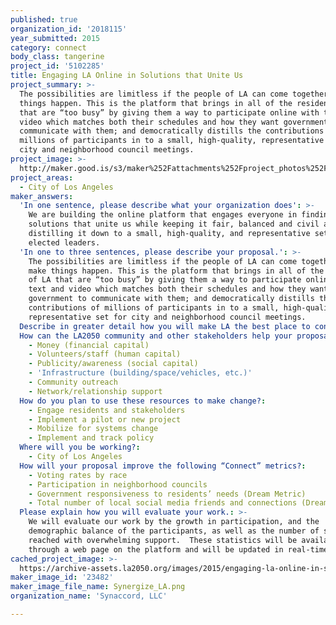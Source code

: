 ```yaml
---
published: true
organization_id: '2018115'
year_submitted: 2015
category: connect
body_class: tangerine
project_id: '5102285'
title: Engaging LA Online in Solutions that Unite Us
project_summary: >-
  The possibilities are limitless if the people of LA can come together and make
  things happen. This is the platform that brings in all of the residents of LA
  that are “too busy” by giving them a way to participate online with text and
  video which matches both their schedules and how they want government to
  communicate with them; and democratically distills the contributions of
  millions of participants in to a small, high-quality, representative set for
  city and neighborhood council meetings.
project_image: >-
  http://maker.good.is/s3/maker%252Fattachments%252Fproject_photos%252Fimages%252F23482%252Fdisplay%252FSynergize_LA.png=c570x385
project_areas:
  - City of Los Angeles
maker_answers:
  'In one sentence, please describe what your organization does': >-
    We are building the online platform that engages everyone in finding
    solutions that unite us while keeping it fair, balanced and civil and
    distilling it down to a small, high-quality, and representative set for our
    elected leaders.
  'In one to three sentences, please describe your proposal.': >-
    The possibilities are limitless if the people of LA can come together and
    make things happen. This is the platform that brings in all of the residents
    of LA that are “too busy” by giving them a way to participate online with
    text and video which matches both their schedules and how they want
    government to communicate with them; and democratically distills the
    contributions of millions of participants in to a small, high-quality,
    representative set for city and neighborhood council meetings.
  Describe in greater detail how you will make LA the best place to connect.: "Synaccord is building the platform that engages people in finding the solutions that unite us. Unlike other online forms, Synaccord provides structured discussions by text or video clip in small diverse groups that are fair, balanced, and civil. The deliberation and voting process democratically distills the many thousands of ideas into a small, high-quality, representative set that can easily be considered by a neighborhood or city council. We make democratic participation scalable. \r\n\r\nFor this project we will build on the platform we have developed that asks “What are the most important issues in the US” (see the 1 minute demo at https://www.youtube.com/watch?v=q-P5xMvOZ0Y). The platform allows discussions to be structured, and the depth and headings of the structure can be configured.  LA’s Great Streets Project needs this kind of application, and we would also work with city and neighborhood council members to put other specific meeting topics with broad appeal.\r\nNeighborhood Councils will be able to increase their participation, effectively, because people will be able to engage at the time of their convenience, using the device that they are comfortable with. It will be effective because online participation also fairly distills the contributions in to a small, high-quality, and representative set that can be reviewed by the neighborhood council during their meetings.\r\n\r\nThe project will enhance government responsiveness because Residents of LA will be able to get together and find their most important issues, uncover the underlying problems, and create the solutions that unite them and make their support visible to their government in terms that are most meaningful to it – the number of registered voters for and against it. By seeing majority support on issues, elected representative can more confidently act on them. \r\n\r\nVoting rates by race will increase because we measure and market to achieve to balanced participation compared to census data and we drive people to register to vote. When there is an under represented segment we will increase market spending in that demographic in order to achieve balance. When people register online they are asked to register to vote or to verify their registration. (but it is not required.  It is also possible for Citizens of other countries whom are residents of LA to register and participate).\r\n\r\nThis is a new form of civic social media that people will be able to connect through."
  How can the LA2050 community and other stakeholders help your proposal succeed?:
    - Money (financial capital)
    - Volunteers/staff (human capital)
    - Publicity/awareness (social capital)
    - 'Infrastructure (building/space/vehicles, etc.)'
    - Community outreach
    - Network/relationship support
  How do you plan to use these resources to make change?:
    - Engage residents and stakeholders
    - Implement a pilot or new project
    - Mobilize for systems change
    - Implement and track policy
  Where will you be working?:
    - City of Los Angeles
  How will your proposal improve the following “Connect” metrics?:
    - Voting rates by race
    - Participation in neighborhood councils
    - Government responsiveness to residents’ needs (Dream Metric)
    - Total number of local social media friends and connections (Dream Metric)
  Please explain how you will evaluate your work.: >-
    We will evaluate our work by the growth in participation, and the
    demographic balance of the participants, as well as the number of solutions
    reached with overwhelming support.  These statistics will be available
    through a web page on the platform and will be updated in real-time. 
cached_project_image: >-
  https://archive-assets.la2050.org/images/2015/engaging-la-online-in-solutions-that-unite-us/maker.good.is/s3/maker%252Fattachments%252Fproject_photos%252Fimages%252F23482%252Fdisplay%252FSynergize_LA.png=c570x385.png
maker_image_id: '23482'
maker_image_file_name: Synergize_LA.png
organization_name: 'Synaccord, LLC'

---
```

